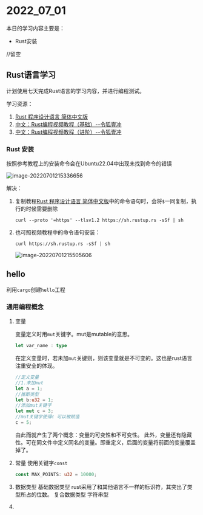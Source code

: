 # 2022_07_01



本日的学习内容主要是：

- Rust安装

//留空

## Rust语言学习

计划使用七天完成Rust语言的学习内容，并进行编程测试。

学习资源：

1. [Rust 程序设计语言 简体中文版](https://kaisery.github.io/trpl-zh-cn/)
2. [中文：Rust编程视频教程（基础）--令狐壹冲](https://www.bilibili.com/video/BV1xJ411B79h?from=search&seid=11418904650629340673)
3. [中文：Rust编程视频教程（进阶）--令狐壹冲](https://www.bilibili.com/video/BV1FJ411Y71o?from=search&seid=11418904650629340673)

### Rust 安装

按照参考教程上的安装命令会在Ubuntu22.04中出现未找到命令的错误

![image-20220701215336656](https://growlr-center-blog-image.oss-cn-beijing.aliyuncs.com/image/image-20220701215336656.png)

解决：

1. 复制教程[Rust 程序设计语言 简体中文版](https://kaisery.github.io/trpl-zh-cn/)中的命令语句时，会将`$`一同复制，执行的时候需要删除
   ```shell
   curl --proto '=https' --tlsv1.2 https://sh.rustup.rs -sSf | sh
   ```

2. 也可照视频教程中的命令语句安装：

	```shell
	curl https://sh.rustup.rs -sSf | sh
	```

	![image-20220701215505606](https://growlr-center-blog-image.oss-cn-beijing.aliyuncs.com/image/image-20220701215505606.png)

## hello

利用`cargo`创建`hello`工程



### 通用编程概念

1. 变量

   变量定义时用`mut`关键字。mut是mutable的意思。

   ```rust
   let var_name : type
   ```

   在定义变量时，若未加`mut`关键则，则该变量就是不可变的。这也是rust语言注重安全的体现。

   ```rust
   //定义变量
   //1.未加mut
   let a = 1;
   //推断类型
   let b:u32 = 1;
   //添加mut关键字
   let mut c = 3;
   //mut关键字使得c 可以被赋值
   c = 5;
   ```

   由此而就产生了两个概念：变量的可变性和不可变性。
   此外，变量还有隐藏性。可在同文件中定义同名的变量。即重定义，后面的变量将前面的变量覆盖掉了。

2. 常量
   使用关键字`const`

   ```rust
   const MAX_POINTS: u32 = 10000;
   ```

   

3. 数据类型
   基础数据类型 rust采用了和其他语言不一样的标识符，其突出了类型所占的位数。
   复合数据类型
   字符串型

4. 